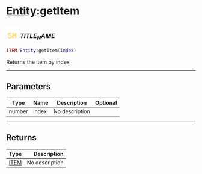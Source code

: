 # [Entity](../entity/README.md):getItem

### <img src="../../.gitbook/assets/shared.png" width="32" height="32" /> $TITLE_NAME$

```lua
ITEM Entity:getItem(index)
```

Returns the item by index<br>

-----------------
## Parameters

| Type   | Name | Description | Optional |
| ------ | ---- | ----------- | -------: |
| number | index | No description |  |

-----------------
## Returns

| Type   | Description |
| ------ | ----------: |
| [ITEM](../item/README.md) | No description |
